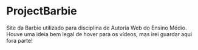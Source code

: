 # ProjectBarbie
Site da Barbie utilizado para disciplina de Autoria Web do Ensino Médio. Houve uma ideia bem legal de hover para os vídeos, mas irei guardar aqui fora parte!
